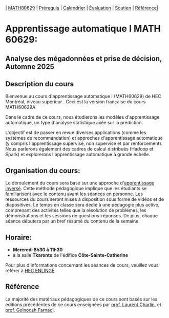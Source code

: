 | [MATH80629](main.md) | [Prérequis](prerequisition.md) | [Calendrier](session.md) | [Évaluation](evaluation.md) |  [Soutien](support.md) | [Référence](refrence.md)|


# Apprentissage automatique I  MATH 60629: 
## Analyse des mégadonnées et prise de décision, Automne 2025


## Description du cours
Bienvenue au cours d'apprentissage automatique I (MATH60629) de HEC Montréal, niveau supérieur . Ceci est la version française du cours MATH60629A

Dans le cadre de  ce cours, nous étudierons les modèles d'apprentissage automatique, un type d'analyse statistique axée sur la prédiction.

L'objectif est de passer en revue diverses applications (comme les systèmes de recommandation) et approches d'apprentissage automatique (y compris l'apprentissage supervisé, non supervisé et par renforcement). Nous parlerons également des cadres de calcul distribués (Hadoop et Spark) et explorerons l'apprentissage automatique à grande échelle.


## Organisation du cours: 
Le déroulement du cours sera basé sur une approche d'[apprentissage inversé](https://www.hec.ca/daip/ressources_pedagogiques/une_pratique_a_la_fois/etudiantcentreapprentissage.html). Cette méthode pédagogique implique que les étudiants se familiarisent avec le contenu avant les séances en personne. Les ressources du cours seront mises à disposition sous forme de vidéos et de diapositives. Le temps en classe sera dédié à une pédagogie plus active, comprenant des activités telles que la résolution de problèmes, les démonstrations et les sessions de questions-réponses. De plus, chaque séance débutera par un bref résumé du contenu de la semaine.


## Horaire:
- **Mercredi 8h30 à 11h30**
- à la salle **Tkaronto** de l'édifice **Côte-Sainte-Catherine** 

Pour plus d'informations concernant les séances de cours, veuillez vous référer à [HEC ENLINGE](https://enligne.hec.ca/psp/GAPET/HEL/HRMS/?cmd=login&languageCd=CFR)


## Référence
La majorité des matériaux pédagogiques de ce cours sont basés sur les éditions précédentes de ce cours enseignées par [prof. Laurent Charlin](https://www.cs.toronto.edu/~lcharlin/courses/60629/), et [prof. Golnoosh Farnadi](https://gfarnadi.github.io/courses/MLW2023/main.html).


 
